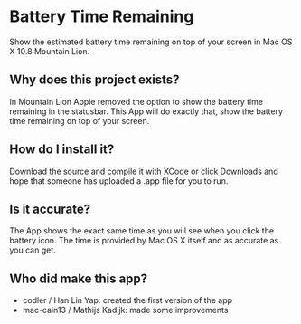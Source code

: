 Battery Time Remaining
======================

Show the estimated battery time remaining on top of your screen in Mac OS X 10.8 Mountain Lion.

Why does this project exists?
-----------------------------

In Mountain Lion Apple removed the option to show the battery time remaining in the statusbar. This App will do exactly that, show the battery time remaining on top of your screen.

How do I install it?
--------------------

Download the source and compile it with XCode or click Downloads and hope that someone has uploaded a .app file for you to run.

Is it accurate?
---------------

The App shows the exact same time as you will see when you click the battery icon. The time is provided by Mac OS X itself and as accurate as you can get.

Who did make this app?
----------------------

* codler / Han Lin Yap: created the first version of the app
* mac-cain13 / Mathijs Kadijk: made some improvements